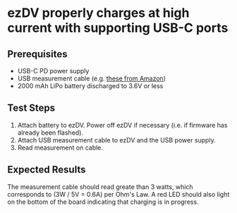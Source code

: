 # ezDV properly charges at high current with supporting USB-C ports

## Prerequisites

* USB-C PD power supply
* USB measurement cable (e.g. [these from Amazon](https://www.amazon.com/gp/product/B09V81BTMK/ref=ppx_yo_dt_b_asin_title_o04_s00?ie=UTF8&psc=1))
* 2000 mAh LiPo battery discharged to 3.6V or less

## Test Steps

1. Attach battery to ezDV. Power off ezDV if necessary (i.e. if firmware has already been flashed).
2. Attach USB measurement cable to ezDV and the USB power supply.
3. Read measurement on cable.

## Expected Results

The measurement cable should read greate than 3 watts, which corresponds to (3W / 5V = 0.6A) per Ohm's Law. A red LED should also light on the bottom of the board indicating that charging is in progress.
